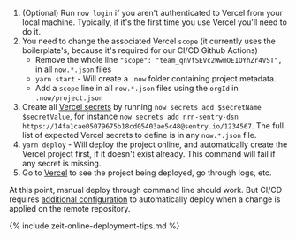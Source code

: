 1. (Optional) Run `now login` if you aren't authenticated to Vercel from your local machine. Typically, if it's the first time you use Vercel you'll need to do it.
1. You need to change the associated Vercel `scope` (it currently uses the boilerplate's, because it's required for our CI/CD Github Actions)
    - Remove the whole line `"scope": "team_qnVfSEVc2WwmOE1OYhZr4VST",` in all `now.*.json` files
    - `yarn start` - Will create a `.now` folder containing project metadata.
    - Add a `scope` line in all `now.*.json` files using the `orgId` in `.now/project.json`
1. Create all [Vercel secrets](https://zeit.co/docs/v2/environment-variables-and-secrets) by running `now secrets add $secretName $secretValue`, for instance `now secrets add nrn-sentry-dsn https://14fa1cae05079675b18cd05403ae5c48@sentry.io/1234567`.
    The full list of expected Vercel secrets to define is in any `now.*.json` file.
1. `yarn deploy` - Will deploy the project online, and automatically create the Vercel project first, if it doesn't exist already.
    This command will fail if any secret is missing.
1. Go to [Vercel](https://zeit.co/) to see the project being deployed, go through logs, etc.

At this point, manual deploy through command line should work.
But CI/CD requires [additional configuration](../guides/ci-cd/setup-github-actions) to automatically deploy when a change is applied on the remote repository.

{% include zeit-online-deployment-tips.md  %}
